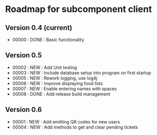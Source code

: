 # Roadmap for subcomponent client

## Version 0.4 (current)
* 00000 : DONE : Basic functionality

## Version 0.5
* 00002 : NEW  : Add Unit testing
* 00003 : NEW  : Include database setup into program on first startup
* 00005 : NEW  : Rework logging, use log4j
* 00006 : NEW  : Improve displaying food lists
* 00007 : NEW  : Enable entering names with spaces
* 00008 : DONE : Add release build management

## Version 0.6
* 00001 : NEW  : Add emitting QR codes for new users
* 00004 : NEW  : Add methods to get and clear pending tickets

